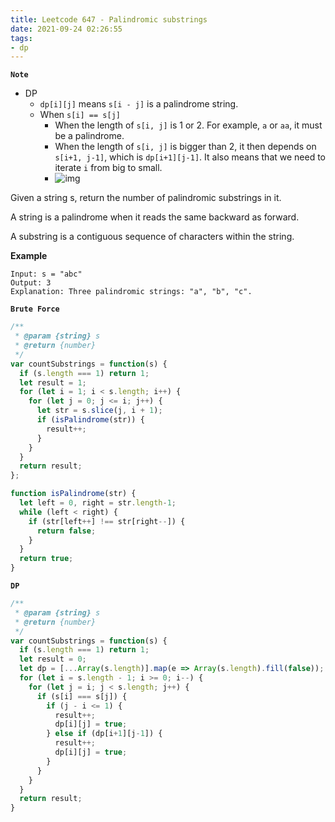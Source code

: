 ```yaml
---
title: Leetcode 647 - Palindromic substrings
date: 2021-09-24 02:26:55
tags:
- dp
---
```

**`Note`**
- DP
  - `dp[i][j]` means `s[i - j]` is a palindrome string.
  - When `s[i] == s[j]`
    - When the length of `s[i, j]` is 1 or 2. For example, `a` or `aa`, it must be a palindrome.
    - When the length of `s[i, j]` is bigger than 2, it then depends on `s[i+1, j-1]`, which is `dp[i+1][j-1]`. It also means that we need to iterate `i` from big to small.
    - ![img](https://i.imgur.com/SBV1WFV.png)

Given a string s, return the number of palindromic substrings in it.

A string is a palindrome when it reads the same backward as forward.

A substring is a contiguous sequence of characters within the string.

**Example**
```
Input: s = "abc"
Output: 3
Explanation: Three palindromic strings: "a", "b", "c".
```

**`Brute Force`**
```javascript
/**
 * @param {string} s
 * @return {number}
 */
var countSubstrings = function(s) {
  if (s.length === 1) return 1;
  let result = 1;
  for (let i = 1; i < s.length; i++) {
    for (let j = 0; j <= i; j++) {
      let str = s.slice(j, i + 1);
      if (isPalindrome(str)) {
        result++; 
      }
    }
  }
  return result;
};

function isPalindrome(str) {
  let left = 0, right = str.length-1;
  while (left < right) {
    if (str[left++] !== str[right--]) {
      return false;
    }
  }
  return true;
}
```

**`DP`**
```javascript
/**
 * @param {string} s
 * @return {number}
 */
var countSubstrings = function(s) {
  if (s.length === 1) return 1;
  let result = 0;
  let dp = [...Array(s.length)].map(e => Array(s.length).fill(false));
  for (let i = s.length - 1; i >= 0; i--) {
    for (let j = i; j < s.length; j++) {
      if (s[i] === s[j]) {
        if (j - i <= 1) {
          result++;
          dp[i][j] = true;
        } else if (dp[i+1][j-1]) {
          result++;
          dp[i][j] = true;
        }
      }
    }
  }
  return result;
}
```